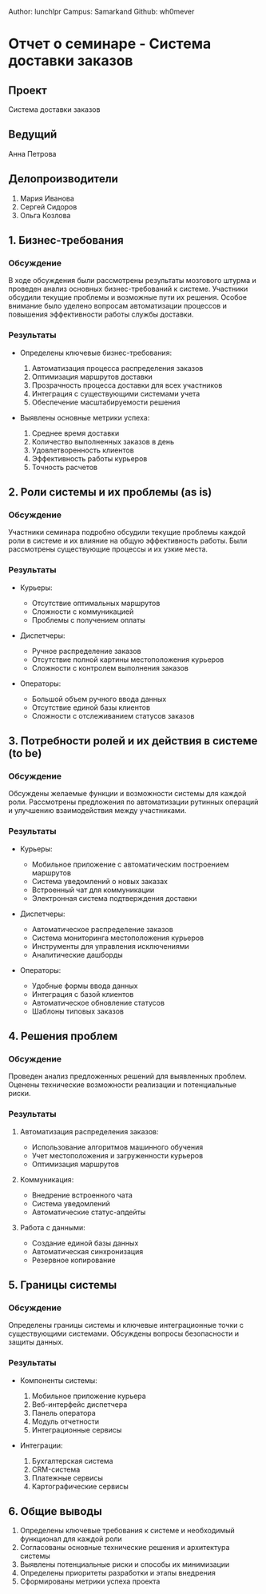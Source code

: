 Author: lunchlpr
Campus: Samarkand
Github: wh0mever

# Отчет о семинаре - Система доставки заказов

## Проект
Система доставки заказов

## Ведущий
Анна Петрова

## Делопроизводители
1. Мария Иванова
2. Сергей Сидоров
3. Ольга Козлова

## 1. Бизнес-требования

### Обсуждение
В ходе обсуждения были рассмотрены результаты мозгового штурма и проведен анализ основных бизнес-требований к системе. Участники обсудили текущие проблемы и возможные пути их решения. Особое внимание было уделено вопросам автоматизации процессов и повышения эффективности работы службы доставки.

### Результаты
- Определены ключевые бизнес-требования:
  1. Автоматизация процесса распределения заказов
  2. Оптимизация маршрутов доставки
  3. Прозрачность процесса доставки для всех участников
  4. Интеграция с существующими системами учета
  5. Обеспечение масштабируемости решения

- Выявлены основные метрики успеха:
  1. Среднее время доставки
  2. Количество выполненных заказов в день
  3. Удовлетворенность клиентов
  4. Эффективность работы курьеров
  5. Точность расчетов

## 2. Роли системы и их проблемы (as is)

### Обсуждение
Участники семинара подробно обсудили текущие проблемы каждой роли в системе и их влияние на общую эффективность работы. Были рассмотрены существующие процессы и их узкие места.

### Результаты
- Курьеры:
  - Отсутствие оптимальных маршрутов
  - Сложности с коммуникацией
  - Проблемы с получением оплаты

- Диспетчеры:
  - Ручное распределение заказов
  - Отсутствие полной картины местоположения курьеров
  - Сложности с контролем выполнения заказов

- Операторы:
  - Большой объем ручного ввода данных
  - Отсутствие единой базы клиентов
  - Сложности с отслеживанием статусов заказов

## 3. Потребности ролей и их действия в системе (to be)

### Обсуждение
Обсуждены желаемые функции и возможности системы для каждой роли. Рассмотрены предложения по автоматизации рутинных операций и улучшению взаимодействия между участниками.

### Результаты
- Курьеры:
  - Мобильное приложение с автоматическим построением маршрутов
  - Система уведомлений о новых заказах
  - Встроенный чат для коммуникации
  - Электронная система подтверждения доставки

- Диспетчеры:
  - Автоматическое распределение заказов
  - Система мониторинга местоположения курьеров
  - Инструменты для управления исключениями
  - Аналитические дашборды

- Операторы:
  - Удобные формы ввода данных
  - Интеграция с базой клиентов
  - Автоматическое обновление статусов
  - Шаблоны типовых заказов

## 4. Решения проблем

### Обсуждение
Проведен анализ предложенных решений для выявленных проблем. Оценены технические возможности реализации и потенциальные риски.

### Результаты
1. Автоматизация распределения заказов:
   - Использование алгоритмов машинного обучения
   - Учет местоположения и загруженности курьеров
   - Оптимизация маршрутов

2. Коммуникация:
   - Внедрение встроенного чата
   - Система уведомлений
   - Автоматические статус-апдейты

3. Работа с данными:
   - Создание единой базы данных
   - Автоматическая синхронизация
   - Резервное копирование

## 5. Границы системы

### Обсуждение
Определены границы системы и ключевые интеграционные точки с существующими системами. Обсуждены вопросы безопасности и защиты данных.

### Результаты
- Компоненты системы:
  1. Мобильное приложение курьера
  2. Веб-интерфейс диспетчера
  3. Панель оператора
  4. Модуль отчетности
  5. Интеграционные сервисы

- Интеграции:
  1. Бухгалтерская система
  2. CRM-система
  3. Платежные сервисы
  4. Картографические сервисы

## 6. Общие выводы
1. Определены ключевые требования к системе и необходимый функционал для каждой роли
2. Согласованы основные технические решения и архитектура системы
3. Выявлены потенциальные риски и способы их минимизации
4. Определены приоритеты разработки и этапы внедрения
5. Сформированы метрики успеха проекта 